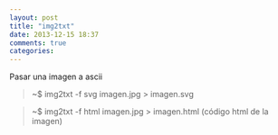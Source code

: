 ```yaml
---
layout: post
title: "img2txt"
date: 2013-12-15 18:37
comments: true
categories: 
---
```

Pasar una imagen a ascii

>~$ img2txt -f svg imagen.jpg > imagen.svg

>~$ img2txt -f html imagen.jpg > imagen.html (código html de la imagen)


